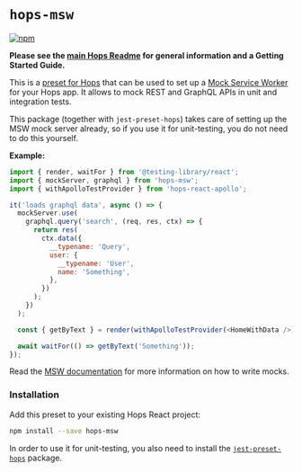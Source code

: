# `hops-msw`

[![npm](https://img.shields.io/npm/v/hops-msw.svg)](https://www.npmjs.com/package/hops-msw)

**Please see the [main Hops Readme](../../DOCUMENTATION.md) for general information and a Getting Started Guide.**

This is a [preset for Hops](../../DOCUMENTATION.md#presets) that can be used to set up a [Mock Service Worker](https://www.npmjs.com/package/msw) for your Hops app. It allows to mock REST and GraphQL APIs in unit and integration tests.

This package (together with `jest-preset-hops`) takes care of setting up the MSW mock server already, so if you use it for unit-testing, you do not need to do this yourself.

**Example:**

```javascript
import { render, waitFor } from '@testing-library/react';
import { mockServer, graphql } from 'hops-msw';
import { withApolloTestProvider } from 'hops-react-apollo';

it('loads graphql data', async () => {
  mockServer.use(
    graphql.query('search', (req, res, ctx) => {
      return res(
        ctx.data({
          __typename: 'Query',
          user: {
            __typename: 'User',
            name: 'Something',
          },
        })
      );
    })
  );

  const { getByText } = render(withApolloTestProvider(<HomeWithData />));

  await waitFor(() => getByText('Something'));
});
```

Read the [MSW documentation](https://mswjs.io/) for more information on how to write mocks.

### Installation

Add this preset to your existing Hops React project:

```bash
npm install --save hops-msw
```

In order to use it for unit-testing, you also need to install the [`jest-preset-hops`](../jest-preset-hops/README.md) package.
